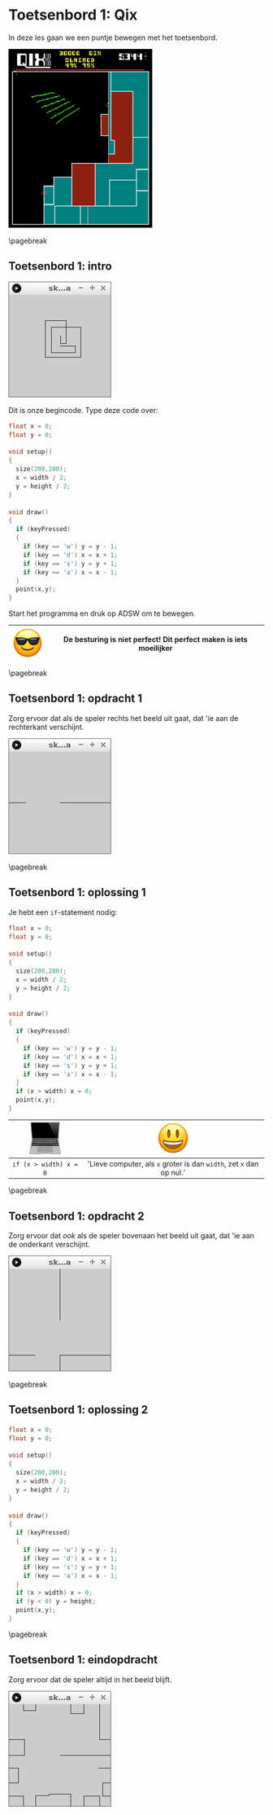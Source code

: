 # Toetsenbord 1: Qix

In deze les gaan we een puntje bewegen met het toetsenbord.

![Qix](Qix.png)

\pagebreak

## Toetsenbord 1: intro

![Intro](Intro.png)

Dit is onze begincode. Type deze code over:

```c++
float x = 0;
float y = 0;

void setup()
{
  size(200,200);
  x = width / 2;
  y = height / 2;
}

void draw()
{
  if (keyPressed)
  {
    if (key == 'w') y = y - 1;
    if (key == 'd') x = x + 1;
    if (key == 's') y = y + 1;
    if (key == 'a') x = x - 1;
  }
  point(x,y);
}
```

Start het programma en druk op ADSW om te bewegen.

![Sunglasses](EmojiSunglasses.png) | De besturing is niet perfect! Dit perfect maken is iets moeilijker
:-------------:|:----------------------------------------: 

\pagebreak

## Toetsenbord 1: opdracht 1

Zorg ervoor dat als de speler rechts het beeld uit gaat, dat
'ie aan de rechterkant verschijnt.

![Toetsenbord 1: opdracht 1](Toetsenbord1_1.png)

\pagebreak

## Toetsenbord 1: oplossing 1

Je hebt een `if`-statement nodig:

```c++
float x = 0;
float y = 0;

void setup()
{
  size(200,200);
  x = width / 2;
  y = height / 2;
}

void draw()
{
  if (keyPressed)
  {
    if (key == 'w') y = y - 1;
    if (key == 'd') x = x + 1;
    if (key == 's') y = y + 1;
    if (key == 'a') x = x - 1;
  }
  if (x > width) x = 0;
  point(x,y);
}
```

![Computer](EmojiComputer.png) | ![Smiley](EmojiSmiley.png)
:-------------:|:----------------------------------------: 
`if (x > width) x = 0`|'Lieve computer, als `x` groter is dan `width`, zet `x` dan op nul.'

\pagebreak

## Toetsenbord 1: opdracht 2

Zorg ervoor dat *ook* als de speler bovenaan het beeld uit gaat, dat
'ie aan de onderkant verschijnt.

![Toetsenbord 1: opdracht 2](Toetsenbord1_2.png)

\pagebreak

## Toetsenbord 1: oplossing 2

```c++
float x = 0;
float y = 0;

void setup()
{
  size(200,200);
  x = width / 2;
  y = height / 2;
}

void draw()
{
  if (keyPressed)
  {
    if (key == 'w') y = y - 1;
    if (key == 'd') x = x + 1;
    if (key == 's') y = y + 1;
    if (key == 'a') x = x - 1;
  }
  if (x > width) x = 0;
  if (y < 0) y = height;
  point(x,y);
}
```

\pagebreak

## Toetsenbord 1: eindopdracht

Zorg ervoor dat de speler altijd in het beeld blijft.

![Toetsenbord 1: eindopdracht](Toetsenbord1_Eindopdracht.png)
